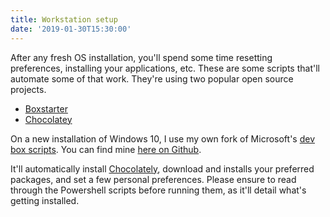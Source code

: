 ```yaml
---
title: Workstation setup
date: '2019-01-30T15:30:00'
---
```


After any fresh OS installation, you'll spend some time resetting preferences, installing your applications, etc.
These are some scripts that'll automate some of that work. They're using two popular open source projects.
- [Boxstarter](http://boxstarter.org)
- [Chocolatey](http://chocolatey.org)

On a new installation of Windows 10, I use my own fork of Microsoft's [dev box scripts](https://github.com/Microsoft/windows-dev-box-setup-scripts).
You can find mine [here on Github](https://github.com/danbosscher/windows-dev-box-setup-scripts).

It'll automatically install [Chocolately](https://chocolatey.org), download and installs your preferred packages, and set a few personal preferences.
Please ensure to read through the Powershell scripts before running them, as it'll detail what's getting installed.